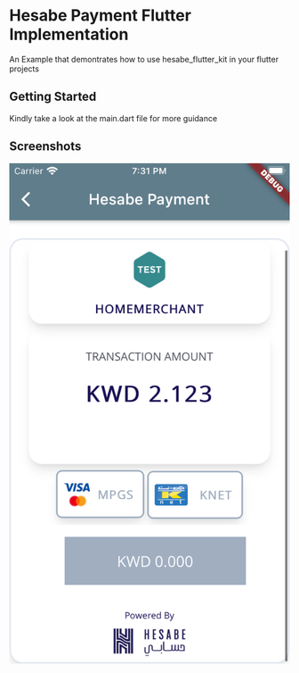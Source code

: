 #  Hesabe Payment Flutter Implementation

An Example that demontrates how to use hesabe_flutter_kit in your flutter projects

## Getting Started

Kindly take a look at the main.dart file for more guidance

## Screenshots

![Home Page](https://raw.githubusercontent.com/nilevars/hesabe_flutter_kit/master/example/assets/hesabe_screen.png)
